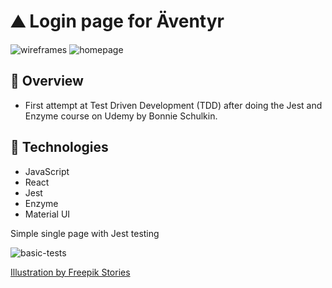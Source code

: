 # ⛰ Login page for Äventyr

![wireframes](https://i.ibb.co/6W4R2pX/aventyr-login.png)
![homepage](https://i.ibb.co/X5Yt3hM/aventyr-homepage.png)

## 📝 Overview

- First attempt at Test Driven Development (TDD) after doing the Jest and Enzyme course on Udemy by Bonnie Schulkin.

## 💾 Technologies

- JavaScript
- React
- Jest
- Enzyme
- Material UI

Simple single page with Jest testing

![basic-tests](https://i.ibb.co/w4jBGCt/example-simple-tdd.png)

<a href="https://stories.freepik.com/travel">Illustration by Freepik Stories</a>
